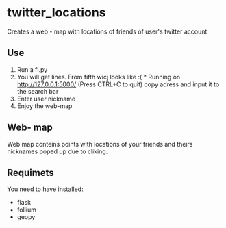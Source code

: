 # twitter_locations
Creates a web - map with locations of friends of user's twitter account
## Use
1. Run a fl.py
2. You will get lines. From fifth wicj looks like :( * Running on http://127.0.0.1:5000/ (Press CTRL+C to quit) copy adress and input it to the search bar
3. Enter user nickname
4. Enjoy the web-map
## Web- map
Web map conteins points with locations of your friends and theirs nicknames poped up due to cliking.
## Requimets
You need to have installed:
- flask
- follium
- geopy
